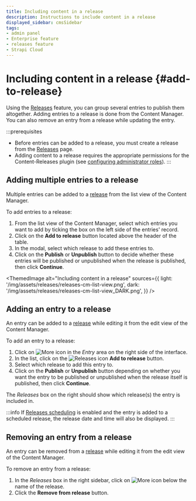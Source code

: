 ```yaml
---
title: Including content in a release
description: Instructions to include content in a release
displayed_sidebar: cmsSidebar
tags:
- admin panel
- Enterprise feature
- releases feature
- Strapi Cloud
---
```


# Including content in a release {#add-to-release}
<GrowthBadge /> <EnterpriseBadge /> <CloudTeamBadge />

Using the [Releases](/cms/releases/introduction) feature, you can group several entries to publish them altogether. Adding entries to a release is done from the Content Manager. You can also remove an entry from a release while updating the entry.

:::prerequisites
- Before entries can be added to a release, you must create a release from the [Releases](/cms/releases/creating-a-release) page.
- Adding content to a release requires the appropriate permissions for the Content-Releases plugin (see [configuring administrator roles](/cms/features/rbac#plugins-and-settings)).
:::

## Adding multiple entries to a release

Multiple entries can be added to a [release](/cms/releases/introduction) from the list view of the Content Manager.

To add entries to a release:

1. From the list view of the Content Manager, select which entries you want to add by ticking the box on the left side of the entries' record.
2. Click on the **Add to release** button located above the header of the table.
3. In the modal, select which release to add these entries to.
4. Click on the **Publish** or **Unpublish** button to decide whether these entries will be published or unpublished when the release is published, then click **Continue**.

<ThemedImage
  alt="Including content in a release"
  sources={{
    light: '/img/assets/releases/releases-cm-list-view.png',
    dark: '/img/assets/releases/releases-cm-list-view_DARK.png',
  }}
/>

## Adding an entry to a release

An entry can be added to a [release](/cms/releases/introduction) while editing it from the edit view of the Content Manager.

To add an entry to a release:

1. Click on ![More icon](/img/assets/icons/v5/More.svg) in the _Entry_ area on the right side of the interface.
2. In the list, click on the ![Releases icon](/img/assets/icons/v5/PaperPlane.svg) **Add to release** button.
2. Select which release to add this entry to.
3. Click on the **Publish** or **Unpublish** button depending on whether you want the entry to be published or unpublished when the release itself is published, then click **Continue**.

The *Releases* box on the right should show which release(s) the entry is included in.

:::info
If [Releases scheduling](/cms/releases/managing-a-release#scheduling-a-release) is enabled and the entry is added to a scheduled release, the release date and time will also be displayed.
:::

## Removing an entry from a release

An entry can be removed from a [release](/cms/releases/introduction) while editing it from the edit view of the Content Manager.

To remove an entry from a release:

1. In the *Releases* box in the right sidebar, click on ![More icon](/img/assets/icons/v5/More.svg) below the name of the release.
2. Click the **Remove from release** button.

<!-- TODO: re-add when implemented -->
<!-- :::tip
You can also remove multiple entries from a release directly from the release page (see [Managing a release](/cms/releases/managing-a-release)).
::: -->

<!-- TODO: add screenshot -->
